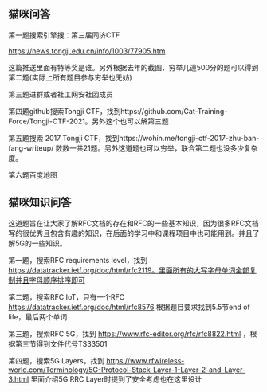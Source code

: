 
## 猫咪问答

第一题搜索引擎搜：第三届同济CTF

https://news.tongji.edu.cn/info/1003/77905.htm

这篇推送里面有特等奖是谁。另外根据去年的截图，穷举几道500分的题可以得到第二题(实际上所有题目参与穷举也无妨)

第三题进群或者社工网安社团成员

第四题github搜索Tongji CTF，找到https://github.com/Cat-Training-Force/Tongji-CTF-2021。另外这个也可以解第三题

第五题搜索 2017 Tongji CTF，找到https://wohin.me/tongji-ctf-2017-zhu-ban-fang-writeup/ 数数一共21题。另外这道题也可以穷举，联合第二题也没多少复杂度。

第六题百度地图

## 猫咪知识问答

这道题旨在让大家了解RFC文档的存在和RFC的一些基本知识，因为很多RFC文档写的很优秀且包含有趣的知识，在后面的学习中和课程项目中也可能用到。并且了解5G的一些知识。

第一题，搜索RFC requirements level，找到 https://datatracker.ietf.org/doc/html/rfc2119。里面所有的大写字母单词全部复制并且字母顺序排序即可

第二题，搜索RFC IoT，只有一个RFC https://datatracker.ietf.org/doc/html/rfc8576 根据题目要求找到5.5节end of life，最后两个单词

第三题，搜索RFC 5G，找到 https://www.rfc-editor.org/rfc/rfc8822.html ，根据第三节得到文件代号TS33501

第四题，搜索5G Layers，找到 https://www.rfwireless-world.com/Terminology/5G-Protocol-Stack-Layer-1-Layer-2-and-Layer-3.html 里面介绍5G RRC Layer时提到了安全考虑也在这里设计
